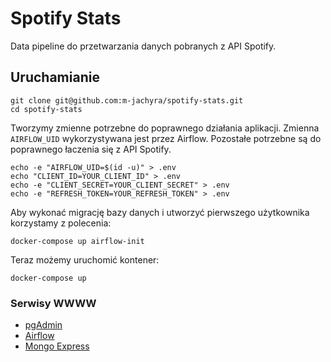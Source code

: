 # Spotify Stats
Data pipeline do przetwarzania danych pobranych z API Spotify.

## Uruchamianie
```
git clone git@github.com:m-jachyra/spotify-stats.git
cd spotify-stats
```
Tworzymy zmienne potrzebne do poprawnego działania aplikacji. Zmienna `AIRFLOW_UID` wykorzystywana jest przez Airflow. Pozostałe
potrzebne są do poprawnego łaczenia się z API Spotify.
```
echo -e "AIRFLOW_UID=$(id -u)" > .env
echo "CLIENT_ID=YOUR_CLIENT_ID" > .env
echo -e "CLIENT_SECRET=YOUR_CLIENT_SECRET" > .env
echo -e "REFRESH_TOKEN=YOUR_REFRESH_TOKEN" > .env
```
Aby wykonać migrację bazy danych i utworzyć pierwszego użytkownika korzystamy z polecenia:
```
docker-compose up airflow-init
```
Teraz możemy uruchomić kontener:
```
docker-compose up
```
### Serwisy WWWW

- [pgAdmin](http://localhost:5050)
- [Airflow](http://localhost:8080)
- [Mongo Express](http://localhost:5000)
